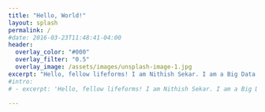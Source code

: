 ```yaml
---
title: "Hello, World!"
layout: splash
permalink: /
#date: 2016-03-23T11:48:41-04:00
header:
  overlay_color: "#000"
  overlay_filter: "0.5"
  overlay_image: /assets/images/unsplash-image-1.jpg
excerpt: "Hello, fellow lifeforms! I am Nithish Sekar. I am a Big Data Professional with focus on Big Data Engineering and Data Science. I like to learn about the various up and coming technologies in this field and keep myself constantly updated. This blog is my way of giving back to the community."
#intro:
# - excerpt: 'Hello, fellow lifeforms! I am Nithish Sekar. I am a Big Data Professional with focus on Big Data Engineering and Data  Science. I like to learn about the various up and coming technologies in this field and keep myself constantly updated. This blog is my way of giving back to the community.' 

---
```

